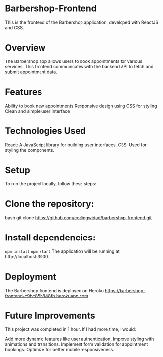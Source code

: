 # Barbershop-Frontend

This is the frontend of the Barbershop application, developed with ReactJS and CSS.

# Overview
The Barbershop app allows users to book appointments for various services. This frontend communicates with the backend API to fetch and submit appointment data.

# Features
Ability to book new appointments
Responsive design using CSS for styling
Clean and simple user interface

# Technologies Used
React: A JavaScript library for building user interfaces.
CSS: Used for styling the components.

# Setup
To run the project locally, follow these steps:

# Clone the repository:

bash
git clone https://github.com/codingwidad/barbershop-frontend.git

# Install dependencies:
`npm install`
`npm start`
The application will be running at http://localhost:3000.

# Deployment
The Barbershop frontend is deployed on Heroku https://barbershop-frontend-c9bc85b848fb.herokuapp.com

# Future Improvements
This project was completed in 1 hour. If I had more time, I would:

Add more dynamic features like user authentication.
Improve styling with animations and transitions.
Implement form validation for appointment bookings.
Optimize for better mobile responsiveness.